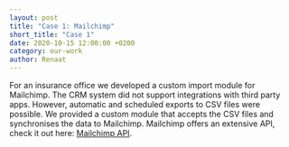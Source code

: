 ```yaml
---
layout: post
title: "Case 1: Mailchimp"
short_title: "Case 1"
date: 2020-10-15 12:00:00 +0200
category: our-work
author: Renaat
---
```


For an insurance office we developed a custom import module for Mailchimp. The CRM system did not support integrations with third party apps. However, automatic and scheduled exports to CSV files were possible. We provided a custom module that accepts the CSV files and synchronises the data to Mailchimp. Mailchimp offers an extensive API, check it out here: [Mailchimp API][mailchimp-api].

[mailchimp-api]: https://mailchimp.com/developer/